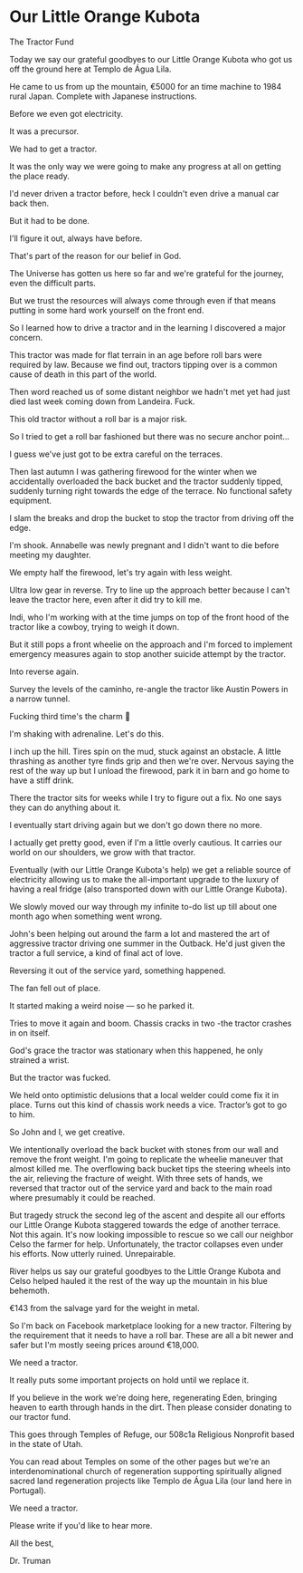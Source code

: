 # Our Little Orange Kubota

The Tractor Fund

Today we say our grateful goodbyes to our Little Orange Kubota who got us off the ground here at Templo de Água Lila.

He came to us from up the mountain, €5000 for an time machine to 1984 rural Japan. Complete with Japanese instructions.

Before we even got electricity.

It was a precursor.

We had to get a tractor.

It was the only way we were going to make any progress at all on getting the place ready.

I'd never driven a tractor before, heck I couldn't even drive a manual car back then.

But it had to be done.

I'll figure it out, always have before.

That's part of the reason for our belief in God.

The Universe has gotten us here so far and we're grateful for the journey, even the difficult parts.

But we trust the resources will always come through even if that means putting in some hard work yourself on the front end.

So I learned how to drive a tractor and in the learning I discovered a major concern.

This tractor was made for flat terrain in an age before roll bars were required by law. Because we find out, tractors tipping over is a common cause of death in this part of the world.

Then word reached us of some distant neighbor we hadn't met yet had just died last week coming down from Landeira. Fuck.

This old tractor without a roll bar is a major risk.

So I tried to get a roll bar fashioned but there was no secure anchor point...

I guess we've just got to be extra careful on the terraces.

Then last autumn I was gathering firewood for the winter when we accidentally overloaded the back bucket and the tractor suddenly tipped, suddenly turning right towards the edge of the terrace. No functional safety equipment.

I slam the breaks and drop the bucket to stop the tractor from driving off the edge.

I'm shook. Annabelle was newly pregnant and I didn't want to die before meeting my daughter.

We empty half the firewood, let's try again with less weight.

Ultra low gear in reverse. Try to line up the approach better because I can't leave the tractor here, even after it did try to kill me.

Indi, who I'm working with at the time jumps on top of the front hood of the tractor like a cowboy, trying to weigh it down.

But it still pops a front wheelie on the approach and I'm forced to implement emergency measures again to stop another suicide attempt by the tractor.

Into reverse again.

Survey the levels of the caminho, re-angle the tractor like Austin Powers in a narrow tunnel.

Fucking third time's the charm 🤞

I'm shaking with adrenaline. Let's do this.

I inch up the hill. Tires spin on the mud, stuck against an obstacle. A little thrashing as another tyre finds grip and then we're over. Nervous saying the rest of the way up but I unload the firewood, park it in barn and go home to have a stiff drink.

There the tractor sits for weeks while I try to figure out a fix. No one says they can do anything about it.

I eventually start driving again but we don't go down there no more.

I actually get pretty good, even if I'm a little overly cautious. It carries our world on our shoulders, we grow with that tractor.

Eventually (with our Little Orange Kubota's help) we get a reliable source of electricity allowing us to make the all-important upgrade to the luxury of having a real fridge (also transported down with our Little Orange Kubota).

We slowly moved our way through my infinite to-do list up till about one month ago when something went wrong.

John's been helping out around the farm a lot and mastered the art of aggressive tractor driving one summer in the Outback. He'd just given the tractor a full service, a kind of final act of love.

Reversing it out of the service yard, something happened.

The fan fell out of place.

It started making a weird noise — so he parked it.

Tries to move it again and boom. Chassis cracks in two  -the tractor crashes in on itself.

God's grace the tractor was stationary when this happened, he only strained a wrist.

But the tractor was fucked.

We held onto optimistic delusions that a local welder could come fix it in place. Turns out this kind of chassis work needs a vice. Tractor’s got to go to him.

So John and I, we get creative.

We intentionally overload the back bucket with stones from our wall and remove the front weight. I'm going to replicate the wheelie maneuver that almost killed me. The overflowing back bucket tips the steering wheels into the air, relieving the fracture of weight. With three sets of hands, we reversed that tractor out of the service yard and back to the main road where presumably it could be reached.

But tragedy struck the second leg of the ascent and despite all our efforts our Little Orange Kubota staggered towards the edge of another terrace. Not this again. It's now looking impossible to rescue so we call our neighbor Celso the farmer for help. Unfortunately, the tractor collapses even under his efforts. Now utterly ruined. Unrepairable.

River helps us say our grateful goodbyes to the Little Orange Kubota and Celso helped hauled it the rest of the way up the mountain in his blue behemoth.

€143 from the salvage yard for the weight in metal.

So I'm back on Facebook marketplace looking for a new tractor. Filtering by the requirement that it needs to have a roll bar. These are all a bit newer and safer but I'm mostly seeing prices around €18,000. 

We need a tractor. 

It really puts some important projects on hold until we replace it.

If you believe in the work we're doing here, regenerating Eden, bringing heaven to earth through hands in the dirt. Then please consider donating to our tractor fund.

This goes through Temples of Refuge, our 508c1a Religious Nonprofit based in the state of Utah.

You can read about Temples on some of the other pages but we're an interdenominational  church of regeneration supporting spiritually aligned sacred land regeneration projects like Templo de Água Lila (our land here in Portugal).

We need a tractor.

Please write if you'd like to hear more.

All the best,

Dr. Truman